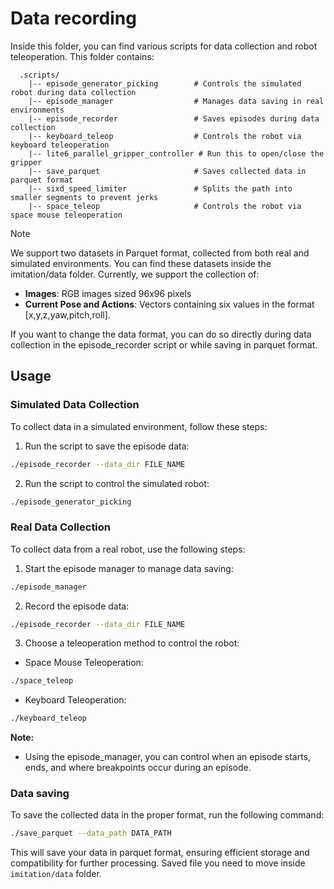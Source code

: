# Data recording

Inside this folder, you can find various scripts for data collection and robot teleoperation. This folder contains:

```
  .scripts/
    |-- episode_generator_picking        # Controls the simulated robot during data collection
    |-- episode_manager                  # Manages data saving in real environments
    |-- episode_recorder                 # Saves episodes during data collection
    |-- keyboard_teleop                  # Controls the robot via keyboard teleoperation
    |-- lite6_parallel_gripper_controller # Run this to open/close the gripper
    |-- save_parquet                     # Saves collected data in parquet format
    |-- sixd_speed_limiter               # Splits the path into smaller segments to prevent jerks
    |-- space_teleop                     # Controls the robot via space mouse teleoperation

```

>[!NOTE]
 We support two datasets in Parquet format, collected from both real and simulated environments. You can find these datasets inside the imitation/data folder. Currently, we support the collection of:
  - **Images**: RGB images sized 96x96 pixels
  - **Current Pose and Actions**: Vectors containing six values in the format [x,y,z,yaw,pitch,roll].

If you want to change the data format, you can do so directly during data collection in the episode_recorder script or while saving in parquet format.

## Usage

### **Simulated Data Collection**
  To collect data in a simulated environment, follow these steps:
  1. Run the script to save the episode data:
  ```sh
  ./episode_recorder --data_dir FILE_NAME
  ```
  2. Run the script to control the simulated robot:
  ```sh
  ./episode_generator_picking
  ```
    

### **Real  Data Collection**
  To collect data from a real robot, use the following steps:
  1. Start the episode manager to manage data saving:
  ```sh
  ./episode_manager
  ```
  2. Record the episode data:
  ```sh
  ./episode_recorder --data_dir FILE_NAME
  ```
  3. Choose a teleoperation method to control the robot:
  - Space Mouse Teleoperation:
  ```sh
  ./space_teleop
  ```
  - Keyboard Teleoperation:
  ```sh
  ./keyboard_teleop
  ```

  **Note:** 
  - Using the episode_manager, you can control when an episode starts, ends, and where breakpoints occur during an episode.


### **Data saving**
  To save the collected data in the proper format, run the following command:
  ```sh
  ./save_parquet --data_path DATA_PATH
  ```
  This will save your data in parquet format, ensuring efficient storage and compatibility for further processing. Saved file you need to move inside `imitation/data` folder.
